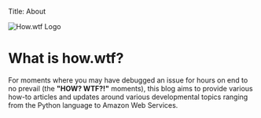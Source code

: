 Title: About

![How.wtf Logo]({static}/images/logo.png)

# What is how.wtf?

For moments where you may have debugged an issue for hours on end to no prevail (the **"HOW? WTF?!"** moments), this blog aims to provide various how-to articles and updates around various developmental topics ranging from the Python language to Amazon Web Services. 